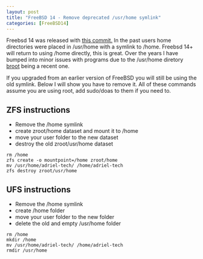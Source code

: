 ```yaml
---
layout: post
title: "FreeBSD 14 - Remove deprecated /usr/home symlink"
categories: [FreeBSD14]
---
```


Freebsd 14 was released with [this commit.](https://cgit.freebsd.org/src/commit/?id=bbb2d2ce4220)
In the past users home directories were placed in /usr/home with a symlink to /home.
Freebsd 14+ will return to using /home directly, this is great. Over the years I have
bumped into minor issues with programs due to the /usr/home diretory [broot](https://github.com/Canop/broot)
being a recent one.

If you upgraded from an earlier version of FreeBSD you will still be using the old symlink. Below
I will show you have to remove it. All of these commands assume you are using root, add sudo/doas to them
if you need to.

## ZFS instructions

- Remove the /home symlink
- create zroot/home dataset and mount it to /home
- move your user folder to the new dataset
- destroy the old zroot/usr/home dataset

~~~
rm /home
zfs create -o mountpoint=/home zroot/home
mv /usr/home/adriel-tech/ /home/adriel-tech
zfs destroy zroot/usr/home
~~~

## UFS instructions

- Remove the /home symlink
- create /home folder
- move your user folder to the new folder
- delete the old and empty /usr/home folder

~~~
rm /home
mkdir /home
mv /usr/home/adriel-tech/ /home/adriel-tech
rmdir /usr/home
~~~
